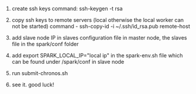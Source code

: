 1. create ssh keys
command: ssh-keygen -t rsa
2. copy ssh keys to remote servers (local otherwise the local worker can not be started)
command - ssh-copy-id -i ~/.ssh/id_rsa.pub remote-host
3. add slave node IP in slaves configuration file in master node, the slaves file in the spark/conf folder

4. add export SPARK_LOCAL_IP="local ip" in the spark-env.sh file which can be found under /spark/conf in slave node

5. run submit-chronos.sh
6. see it. good luck!

